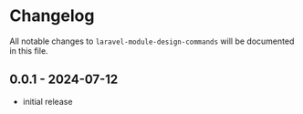 # Changelog

All notable changes to `laravel-module-design-commands` will be documented in this file.

## 0.0.1 - 2024-07-12

- initial release